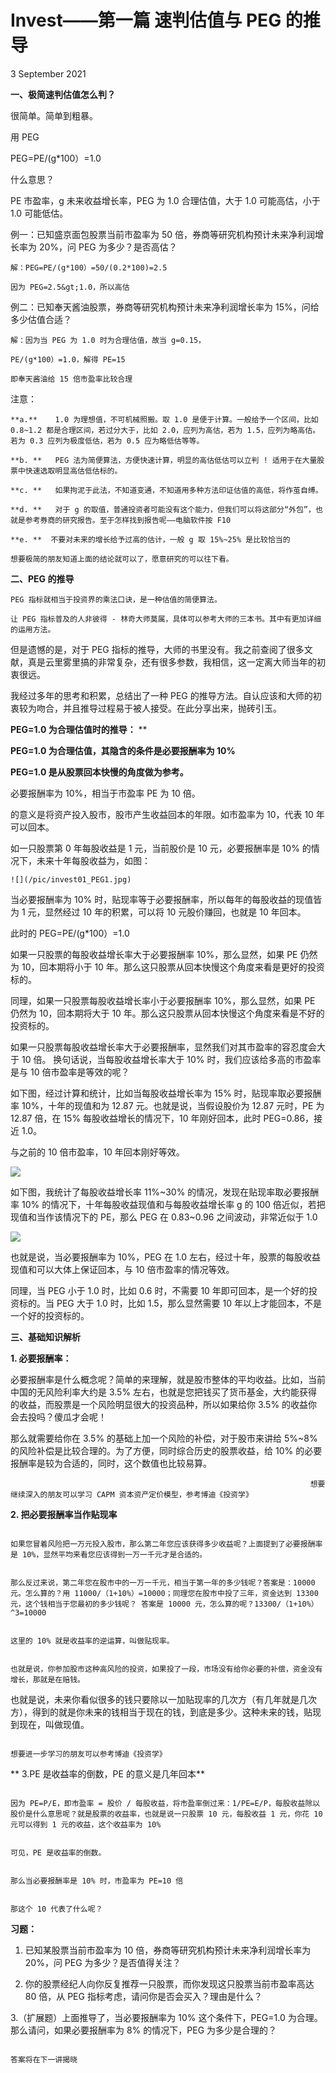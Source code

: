 #  Invest——第一篇 速判估值与 PEG 的推导
3 September 2021

**一、极简速判估值怎么判？**

很简单。简单到粗暴。

用 PEG

PEG=PE/(g*100）=1.0

什么意思？

PE 市盈率，g 未来收益增长率，PEG 为 1.0 合理估值，大于 1.0 可能高估，小于 1.0 可能低估。

例一：已知盛京面包股票当前市盈率为 50 倍，券商等研究机构预计未来净利润增长率为 20%，问 PEG 为多少？是否高估？

    解：PEG=PE/(g*100）=50/(0.2*100)=2.5

    因为 PEG=2.5&gt;1.0，所以高估

例二：已知奉天酱油股票，券商等研究机构预计未来净利润增长率为 15%，问给多少估值合适？

    解：因为当 PEG 为 1.0 时为合理估值，故当 g=0.15，

    PE/(g*100）=1.0，解得 PE=15

    即奉天酱油给 15 倍市盈率比较合理

注意：

    **a.**    1.0 为理想值，不可机械照搬。取 1.0 是便于计算。一般给予一个区间，比如 0.8~1.2 都是合理区间，若过分大于，比如 2.0，应列为高估，若为 1.5，应列为略高估。若为 0.3 应列为极度低估，若为 0.5 应为略低估等等。

    **b. **   PEG 法为简便算法，方便快速计算，明显的高估低估可以立判 ! 适用于在大量股票中快速选取明显高估低估标的。

    **c. **   如果拘泥于此法，不知道变通，不知道用多种方法印证估值的高低，将作茧自缚。

    **d. **   对于 g 的取值，普通投资者可能没有这个能力，但我们可以将这部分“外包”，也就是参考券商的研究报告。至于怎样找到报告呢——电脑软件按 F10

    **e. **  不要对未来的增长给予过高的估计，一般 g 取 15%~25% 是比较恰当的

    想要极简的朋友知道上面的结论就可以了，愿意研究的可以往下看。

**二、PEG 的推导**

    PEG 指标就相当于投资界的乘法口诀，是一种估值的简便算法。

    让 PEG 指标普及的人非彼得 - 林奇大师莫属，具体可以参考大师的三本书。其中有更加详细的运用方法。

  但是遗憾的是，对于 PEG 指标的推导，大师的书里没有。我之前查阅了很多文献，真是云里雾里搞的非常复杂，还有很多参数，我相信，这一定离大师当年的初衷很远。

  我经过多年的思考和积累，总结出了一种 PEG 的推导方法。自认应该和大师的初衷较为吻合，并且推导过程易于被人接受。在此分享出来，抛砖引玉。

**PEG=1.0 为合理估值时的推导：**
**

**PEG=1.0 为合理估值，其隐含的条件是必要报酬率为 10%**

**PEG=1.0 是从股票回本快慢的角度做为参考。**

必要报酬率为 10%，相当于市盈率 PE 为 10 倍。

 的意义是将资产投入股市，股市产生收益回本的年限。如市盈率为 10，代表 10 年可以回本。

 如一只股票第 0 年每股收益是 1 元，当前股价是 10 元，必要报酬率是 10% 的情况下，未来十年每股收益为，如图：

    ![](/pic/invest01_PEG1.jpg)

当必要报酬率为 10% 时，贴现率等于必要报酬率，所以每年的每股收益的现值皆为 1 元，显然经过 10 年的积累，可以将 10 元股价赚回，也就是 10 年回本。

此时的 PEG=PE/(g*100）=1.0

 如果一只股票的每股收益增长率大于必要报酬率 10%，那么显然，如果 PE 仍然为 10，回本期将小于 10 年。那么这只股票从回本快慢这个角度来看是更好的投资标的。

 同理，如果一只股票每股收益增长率小于必要报酬率 10%，那么显然，如果 PE 仍然为 10，回本期将大于 10 年。那么这只股票从回本快慢这个角度来看是不好的投资标的。

 如果一只股票每股收益增长率大于必要报酬率，显然我们对其市盈率的容忍度会大于 10 倍。
换句话说，当每股收益增长率大于 10% 时，我们应该给多高的市盈率是与 10 倍市盈率是等效的呢？

   如下图，经过计算和统计，比如当每股收益增长率为 15% 时，贴现率取必要报酬率 10%，十年的现值和为 12.87 元。也就是说，当假设股价为 12.87 元时，PE 为 12.87 倍，在 15% 每股收益增长的情况下，10 年刚好回本，此时 PEG=0.86，接近 1.0。

与之前的 10 倍市盈率，10 年回本刚好等效。

![](/pic/invest01_PEG2.jpg)

  如下图，我统计了每股收益增长率 11%~30% 的情况，发现在贴现率取必要报酬率 10% 的情况下，十年每股收益现值和与每股收益增长率 g 的 100 倍近似，若把现值和当作该情况下的 PE，那么 PEG 在 0.83~0.96 之间波动，非常近似于 1.0

![](/pic/invest01_PEG3.jpg)

也就是说，当必要报酬率为 10%，PEG 在 1.0 左右，经过十年，股票的每股收益现值和可以大体上保证回本，与 10 倍市盈率的情况等效。

同理，当 PEG 小于 1.0 时，比如 0.6 时，不需要 10 年即可回本，是一个好的投资标的。当 PEG 大于 1.0 时，比如 1.5，那么显然需要 10 年以上才能回本，不是一个好的投资标的。

**三、基础知识解析**

**1. 必要报酬率：**

必要报酬率是什么概念呢？简单的来理解，就是股市整体的平均收益。比如，当前中国的无风险利率大约是 3.5% 左右，也就是您把钱买了货币基金，大约能获得的收益，而股票是一个风险明显很大的投资品种，所以如果给你 3.5% 的收益你会去投吗？傻瓜才会呢！

那么就需要给你在 3.5% 的基础上加一个风险的补偿，对于股市来讲给 5%~8% 的风险补偿是比较合理的。为了方便，同时综合历史的股票收益，给 10% 的必要报酬率是较为合适的，同时，这个数值也比较易算。

                                                                       想要继续深入的朋友可以学习 CAPM 资本资产定价模型，参考博迪《投资学》

**2. 把必要报酬率当作贴现率**

                                                                              如果您冒着风险把一万元投入股市，那么第二年您应该获得多少收益呢？上面提到了必要报酬率是 10%，显然平均来看您应该得到一万一千元才是合适的。

                                                                                      那么反过来说，第二年您在股市中的一万一千元，相当于第一年的多少钱呢？答案是：10000 元。怎么算的？用 11000/（1+10%）=10000；同理您在股市中投了三年，资金达到 13300 元，这个钱相当于您最初的多少钱呢？ 答案是 10000 元，怎么算的呢？13300/（1+10%）^3=10000

                                                                                      这里的 10% 就是收益率的逆运算，叫做贴现率。

                                                                                                      也就是说，你参加股市这种高风险的投资，如果投了一段，市场没有给你必要的补偿，资金没有增长，那就是在赔钱。

也就是说，未来你看似很多的钱只要除以一加贴现率的几次方（有几年就是几次方），得到的就是你未来的钱相当于现在的钱，到底是多少。这种未来的钱，贴现到现在，叫做现值。

                                                                                     想要进一步学习的朋友可以参考博迪《投资学》

 ** 3.PE 是收益率的倒数，PE 的意义是几年回本**

                                                                                       因为 PE=P/E，即市盈率 = 股价 / 每股收益，将市盈率倒过来：1/PE=E/P，每股收益除以股价是什么意思呢？就是股票的收益率，也就是说一只股票 10 元，每股收益 1 元，你花 10 元可以得到 1 元的收益，这个收益率为 10%

                                                                                             可见，PE 是收益率的倒数。

                                                                                           那么当必要报酬率是 10% 时，市盈率为 PE=10 倍

                                                                                     那这个 10 代表了什么呢？

 **习题：**

1. 已知某股票当前市盈率为 10 倍，券商等研究机构预计未来净利润增长率为 20%，问 PEG 为多少？是否值得关注？

2. 你的股票经纪人向你反复推荐一只股票，而你发现这只股票当前市盈率高达 80 倍，从 PEG 指标考虑，请问你是否会买入？理由是什么？

3.（扩展题）上面推导了，当必要报酬率为 10% 这个条件下，PEG=1.0 为合理。那么请问，如果必要报酬率为 8% 的情况下，PEG 为多少是合理的？

                                                                               答案将在下一讲揭晓
